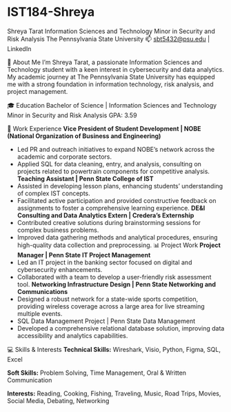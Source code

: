 # IST184-Shreya
Shreya Tarat
Information Sciences and Technology
Minor in Security and Risk Analysis
The Pennsylvania State University
📫 sbt5432@psu.edu | LinkedIn

👋 About Me
I’m Shreya Tarat, a passionate Information Sciences and Technology student with a keen interest in cybersecurity and data analytics. 
My academic journey at The Pennsylvania State University has equipped me with a strong foundation in information technology, risk analysis, and project management.

🎓 Education
Bachelor of Science | Information Sciences and Technology
Minor in Security and Risk Analysis
GPA: 3.59

💼 Work Experience
**Vice President of Student Development | NOBE (National Organization of Business and Engineering)**
- Led PR and outreach initiatives to expand NOBE’s network across the academic and corporate sectors.
- Applied SQL for data cleaning, entry, and analysis, consulting on projects related to powertrain components for competitive analysis.
**Teaching Assistant | Penn State College of IST**
- Assisted in developing lesson plans, enhancing students’ understanding of complex IST concepts.
- Facilitated active participation and provided constructive feedback on assignments to foster a comprehensive learning experience.
**DE&I Consulting and Data Analytics Extern | Credera’s Externship**
- Contributed creative solutions during brainstorming sessions for complex business problems.
- Improved data gathering methods and analytical procedures, ensuring high-quality data collection and preprocessing.
📊 Project Work
**Project Manager | Penn State IT Project Management**
- Led an IT project in the banking sector focused on digital and cybersecurity enhancements.
- Collaborated with a team to develop a user-friendly risk assessment tool.
**Networking Infrastructure Design | Penn State Networking and Communications**
- Designed a robust network for a state-wide sports competition, providing wireless coverage across a large area for live streaming multiple events.
- SQL Data Management Project | Penn State Data Management
- Developed a comprehensive relational database solution, improving data accessibility and analytics capabilities.

💻 Skills & Interests
**Technical Skills:**
Wireshark, Visio, Python, Figma, SQL, Excel

**Soft Skills:**
Problem Solving, Time Management, Oral & Written Communication

**Interests:**
Reading, Cooking, Fishing, Traveling, Music, Road Trips, Movies, Social Media, Debating, Networking
